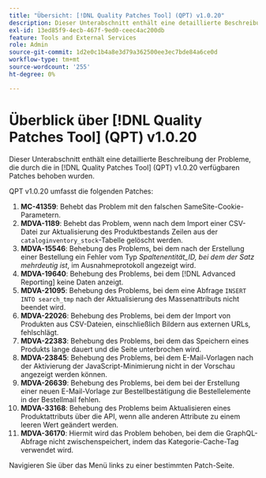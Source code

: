 ```yaml
---
title: "Übersicht: [!DNL Quality Patches Tool] (QPT) v1.0.20"
description: Dieser Unterabschnitt enthält eine detaillierte Beschreibung der Probleme, die durch die in [!DNL Quality Patches Tool]  (QPT) v1.0.20 verfügbaren Patches behoben wurden.
exl-id: 13ed85f9-4ecb-467f-9ed0-ceec4ac200db
feature: Tools and External Services
role: Admin
source-git-commit: 1d2e0c1b4a8e3d79a362500ee3ec7bde84a6ce0d
workflow-type: tm+mt
source-wordcount: '255'
ht-degree: 0%

---
```


# Überblick über [!DNL Quality Patches Tool] (QPT) v1.0.20

Dieser Unterabschnitt enthält eine detaillierte Beschreibung der Probleme, die durch die in [!DNL Quality Patches Tool] (QPT) v1.0.20 verfügbaren Patches behoben wurden.

QPT v1.0.20 umfasst die folgenden Patches:

1. **MC-41359**: Behebt das Problem mit den falschen SameSite-Cookie-Parametern.
1. **MDVA-1189**: Behebt das Problem, wenn nach dem Import einer CSV-Datei zur Aktualisierung des Produktbestands Zeilen aus der `cataloginventory_stock`-Tabelle gelöscht werden.
1. **MDVA-15546**: Behebung des Problems, bei dem nach der Erstellung einer Bestellung ein Fehler vom Typ *Spaltenentität_ID, bei dem der Satz mehrdeutig ist*, im Ausnahmeprotokoll angezeigt wird.
1. **MDVA-19640**: Behebung des Problems, bei dem [!DNL Advanced Reporting] keine Daten anzeigt.
1. **MDVA-21095**: Behebung des Problems, bei dem eine Abfrage `INSERT INTO search_tmp` nach der Aktualisierung des Massenattributs nicht beendet wird.
1. **MDVA-22026**: Behebung des Problems, bei dem der Import von Produkten aus CSV-Dateien, einschließlich Bildern aus externen URLs, fehlschlägt.
1. **MDVA-22383**: Behebung des Problems, bei dem das Speichern eines Produkts lange dauert und die Seite unterbrochen wird.
1. **MDVA-23845**: Behebung des Problems, bei dem E-Mail-Vorlagen nach der Aktivierung der JavaScript-Minimierung nicht in der Vorschau angezeigt werden können.
1. **MDVA-26639**: Behebung des Problems, bei dem bei der Erstellung einer neuen E-Mail-Vorlage zur Bestellbestätigung die Bestellelemente in der Bestellmail fehlen.
1. **MDVA-33168**: Behebung des Problems beim Aktualisieren eines Produktattributs über die API, wenn alle anderen Attribute zu einem leeren Wert geändert werden.
1. **MDVA-36170**: Hiermit wird das Problem behoben, bei dem die GraphQL-Abfrage nicht zwischenspeichert, indem das Kategorie-Cache-Tag verwendet wird.

Navigieren Sie über das Menü links zu einer bestimmten Patch-Seite.
